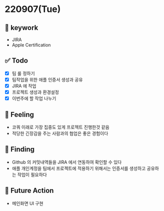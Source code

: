 # 220907(Tue)

## 🔑 keywork

- JIRA
- Apple Certification

## ✅ Todo

- [x] 팀 룰 정하기
- [x] 팀작업을 위한 애플 인증서 생성과 공유
- [x] JIRA 에 작업 
- [x] 프로젝트 생성과 환경설정
- [x] 이번주에 할 작업 나누기

## 🤔 Feeling

- 코쿼 이래로 가장 집중도 있게 프로젝트 진행한것 같음
- 적당한 긴장감을 주는 사람과의 협업은 좋은 경험이다

## 💎 Finding

- Github 의 커밋내역들을 JIRA 에서 연동하여 확인할 수 있다
- 애플 개인계정을 팀에서 프로젝트에 적용하기 위해서는 인증서를 생성하고 공유하는 작업이 필요하다

## 🌈 Future Action

- 메인화면 UI 구현